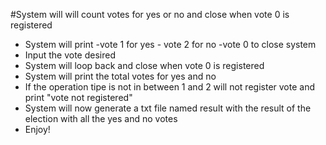 #System will will count votes for yes or no and close when vote 0 is registered
- System will print -vote 1 for yes - vote 2 for no -vote 0 to close system 
- Input the vote desired
- System will loop back and close when vote 0 is registered
- System will print the total votes for yes and no
- If the operation tipe is not in between 1 and 2 will not register vote and print "vote not registered"
- System will now generate a txt file named result with the result of the election with all the yes and no votes
- Enjoy!
